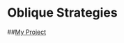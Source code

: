 Oblique Strategies
==================

##[My Project](https://OliverGage.github.io/Pick-a-Card/index.html)
